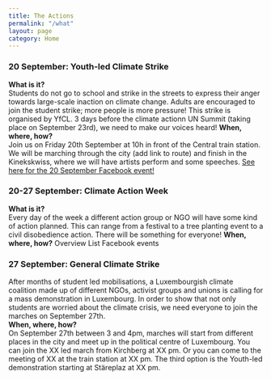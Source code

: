 ```yaml
---
title: The Actions
permalink: "/what"
layout: page
category: Home
---
```


### 20 September: Youth-led Climate Strike

**What is it?**  
Students do not go to school and strike in the streets to express their anger towards large-scale inaction on climate change. Adults are encouraged to join the student strike; more people is more pressure! This strike is organised by YfCL. 3 days before the climate actionn UN Summit (taking place on September 23rd), we need to make our voices heard!
**When, where, how?**  
Join us on Friday 20th September at 10h in front of the Central train station. We will be marching through the city (add link to route) and finish in the Kinekskwiss, where we will have artists perform and some speeches.
[See here for the 20 September Facebook event!](https://www.facebook.com/events/496490830917167/)

### 20-27 September: Climate Action Week

**What is it?**  
Every day of the week a different action group or NGO will have some kind of action planned. This can range from a festival to a tree planting event to a civil disobedience action. There will be something for everyone!
**When, where, how?** Overview List
Facebook events

### 27 September: General Climate Strike

After months of student led mobilisations, a Luxembourgish climate coalition made up of different NGOs, activist groups and unions is calling for a mass demonstration in Luxembourg. In order to show that not only students are worried about the climate crisis, we need everyone to join the marches on September 27th.  
**When, where, how?**  
On September 27th between 3 and 4pm, marches will start from different places in the city and meet up in the political centre of Luxembourg. You can join the XX led march from Kirchberg at XX pm. Or you can come to the meeting of XX at the train station at XX pm. The third option is the Youth-led demonstration starting at Stäreplaz at XX pm. 
